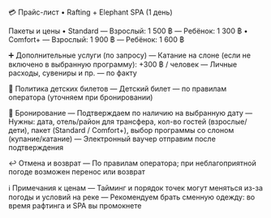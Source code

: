 💳 Прайс-лист • Rafting + Elephant SPA (1 день)

Пакеты и цены
• Standard
  — Взрослый: 1 500 ฿
  — Ребёнок: 1 300 ฿
• Comfort+
  — Взрослый: 1 900 ฿
  — Ребёнок: 1 600 ฿

➕ Дополнительные услуги (по запросу)
— Катание на слоне (если не включено в выбранную программу): +300 ฿ / человек
— Личные расходы, сувениры и пр. — по факту

👶 Политика детских билетов
— Детский билет — по правилам оператора (уточняем при бронировании)

🧾 Бронирование
— Подтверждаем по наличию на выбранную дату
— Нужны: дата, отель/район для трансфера, кол-во гостей (взрослые/дети), пакет (Standard / Comfort+), выбор программы со слоном (купание/катание)
— Электронный ваучер отправим после подтверждения

↩️ Отмена и возврат
— По правилам оператора; при неблагоприятной погоде возможен перенос или возврат

ℹ️ Примечания к ценам
— Тайминг и порядок точек могут меняться из-за погоды и условий на реке
— Рекомендуем брать сменную одежду: во время рафтинга и SPA вы промокнете

